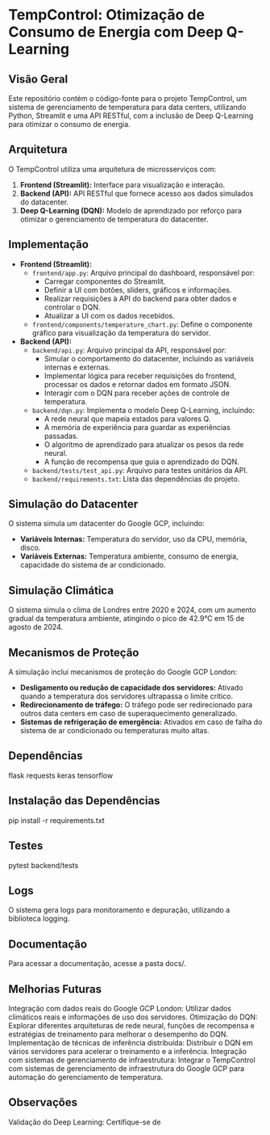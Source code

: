 # TempControl: Otimização de Consumo de Energia com Deep Q-Learning

## Visão Geral

Este repositório contém o código-fonte para o projeto TempControl, um sistema de gerenciamento de temperatura para data centers, utilizando Python, Streamlit e uma API RESTful, com a inclusão de Deep Q-Learning para otimizar o consumo de energia.

## Arquitetura

O TempControl utiliza uma arquitetura de microsserviços com:

1. **Frontend (Streamlit):** Interface para visualização e interação.
2. **Backend (API):** API RESTful que fornece acesso aos dados simulados do datacenter.
3. **Deep Q-Learning (DQN):** Modelo de aprendizado por reforço para otimizar o gerenciamento de temperatura do datacenter.

## Implementação

* **Frontend (Streamlit):**
    * `frontend/app.py`: Arquivo principal do dashboard, responsável por:
        * Carregar componentes do Streamlit.
        * Definir a UI com botões, sliders, gráficos e informações.
        * Realizar requisições à API do backend para obter dados e controlar o DQN.
        * Atualizar a UI com os dados recebidos.
    * `frontend/components/temperature_chart.py`: Define o componente gráfico para visualização da temperatura do servidor.
* **Backend (API):**
    * `backend/api.py`: Arquivo principal da API, responsável por:
        * Simular o comportamento do datacenter, incluindo as variáveis internas e externas.
        * Implementar lógica para receber requisições do frontend, processar os dados e retornar dados em formato JSON.
        * Interagir com o DQN para receber ações de controle de temperatura.
    * `backend/dqn.py`:  Implementa o modelo Deep Q-Learning, incluindo:
        * A rede neural que mapeia estados para valores Q.
        * A memória de experiência para guardar as experiências passadas.
        * O algoritmo de aprendizado para atualizar os pesos da rede neural.
        *  A função de recompensa que guia o aprendizado do DQN.
    * `backend/tests/test_api.py`: Arquivo para testes unitários da API.
    * `backend/requirements.txt`: Lista das dependências do projeto.

## Simulação do Datacenter

O sistema simula um datacenter do Google GCP, incluindo:

* **Variáveis Internas:** Temperatura do servidor, uso da CPU, memória, disco.
* **Variáveis Externas:** Temperatura ambiente, consumo de energia, capacidade do sistema de ar condicionado.

## Simulação Climática

O sistema simula o clima de Londres entre 2020 e 2024, com um aumento gradual da temperatura ambiente, atingindo o pico de 42.9°C em 15 de agosto de 2024.

## Mecanismos de Proteção

A simulação inclui mecanismos de proteção do Google GCP London:

* **Desligamento ou redução de capacidade dos servidores:**  Ativado quando a temperatura dos servidores ultrapassa o limite crítico.
* **Redirecionamento de tráfego:** O tráfego pode ser redirecionado para outros data centers em caso de superaquecimento generalizado.
* **Sistemas de refrigeração de emergência:** Ativados em caso de falha do sistema de ar condicionado ou temperaturas muito altas.

## Dependências

flask
requests
keras
tensorflow

## Instalação das Dependências

pip install -r requirements.txt

## Testes

pytest backend/tests

## Logs

O sistema gera logs para monitoramento e depuração, utilizando a biblioteca logging.

## Documentação

Para acessar a documentação, acesse a pasta docs/.

## Melhorias Futuras

Integração com dados reais do Google GCP London: Utilizar dados climáticos reais e informações de uso dos servidores.
Otimização do DQN: Explorar diferentes arquiteturas de rede neural, funções de recompensa e estratégias de treinamento para melhorar o desempenho do DQN.
Implementação de técnicas de inferência distribuída: Distribuir o DQN em vários servidores para acelerar o treinamento e a inferência.
Integração com sistemas de gerenciamento de infraestrutura: Integrar o TempControl com sistemas de gerenciamento de infraestrutura do Google GCP para automação do gerenciamento de temperatura.

## Observações

Validação do Deep Learning:
Certifique-se de 
